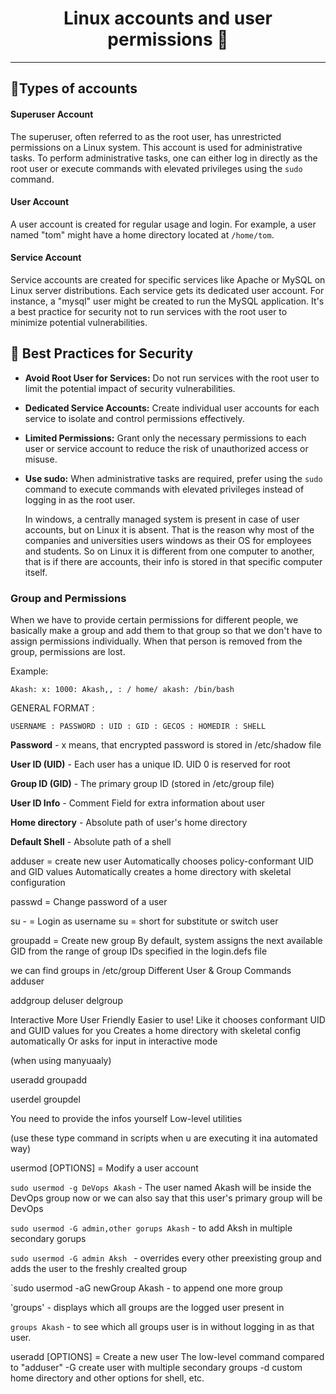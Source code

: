 <h1 align="center">Linux accounts and user permissions 🧾</h1>
<hr>

## 🍂Types of accounts
#### Superuser Account

The superuser, often referred to as the root user, has unrestricted permissions on a Linux system. This account is used for administrative tasks. To perform administrative tasks, one can either log in directly as the root user or execute commands with elevated privileges using the `sudo` command.

#### User Account

A user account is created for regular usage and login. For example, a user named "tom" might have a home directory located at `/home/tom`.

#### Service Account

Service accounts are created for specific services like Apache or MySQL on Linux server distributions. Each service gets its dedicated user account. For instance, a "mysql" user might be created to run the MySQL application. It's a best practice for security not to run services with the root user to minimize potential vulnerabilities.

## 🍂 Best Practices for Security

- **Avoid Root User for Services:** Do not run services with the root user to limit the potential impact of security vulnerabilities.
- **Dedicated Service Accounts:** Create individual user accounts for each service to isolate and control permissions effectively.
- **Limited Permissions:** Grant only the necessary permissions to each user or service account to reduce the risk of unauthorized access or misuse.
- **Use sudo:** When administrative tasks are required, prefer using the `sudo` command to execute commands with elevated privileges instead of logging in as the root user.


	In windows, a centrally managed system is present in case of user accounts, but on Linux it is absent. That is the reason why most of the companies and universities users windows as their OS for employees and students. So on Linux it is different from one computer to another, that is if there are accounts, their info is stored in that specific computer itself.


### Group and Permissions

When we have to provide certain permissions for different people, we basically make a group and add them to that group so that we don't have to assign permissions individually. When that person is removed from the group, permissions are lost.


Example:

`Akash: x: 1000: Akash,, : / home/ akash: /bin/bash`

GENERAL FORMAT :

`USERNAME : PASSWORD : UID : GID : GECOS : HOMEDIR : SHELL`

**Password** - x means, that encrypted password is stored in /etc/shadow file

**User ID (UID)** -  Each user has a unique ID. UID 0 is reserved for root

**Group ID (GID)** - The primary group ID (stored in /etc/group file)

**User ID Info** - Comment Field for extra information about user

**Home directory** - Absolute path of user's home directory

**Default Shell** - Absolute path of a shell

adduser <username> = create new user
Automatically chooses policy-conformant UID and GID values
Automatically creates a home directory
with skeletal configuration

passwd <username> =
Change password of a user

su - <username> =
Login as username
su = short for substitute or switch user

groupadd <groupname> =
Create new group
By default, system assigns the next available GID
from the range of group IDs specified in the login.defs file

we can find groups in /etc/group
Different User & Group Commands
adduser

addgroup
deluser
delgroup

Interactive
More User Friendly
Easier to use!
Like it chooses conformant UID and GUID values for you
Creates a home directory with skeletal config automatically
Or asks for input in interactive mode

(when using manyuaaly)

useradd
groupadd

userdel
groupdel

You need to provide the infos yourself
Low-level utilities

(use these type command in scripts when u are executing it ina automated way)

usermod [OPTIONS] <username> =
Modify a user account

`sudo usermod -g DeVops Akash` - The user named Akash will be inside the DevOps group now or we can also say that this user's primary group will be DevOps

`sudo usermod -G admin,other gorups Akash` - to add Aksh in multiple secondary gorups

`sudo usermod -G admin Aksh ` - overrides every other preexisting group and adds the user to the freshly crealted group

`sudo usermod -aG newGroup Akash - to append one more group

'groups' - displays which all groups are the logged user present in

`groups Akash` - to see which all groups user is in without logging in as that user.

useradd [OPTIONS] <username> =
Create a new user
The low-level command compared to "adduser"
-G create user with multiple secondary groups
-d custom home directory
and other options for shell, etc.


